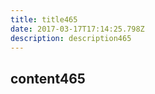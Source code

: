 ```yaml
---
title: title465
date: 2017-03-17T17:14:25.798Z
description: description465
---
```


## content465
  
